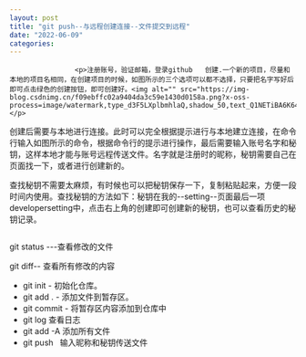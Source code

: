 ```yaml
---
layout: post
title: "git push--与远程创建连接--文件提交到远程"
date: "2022-06-09"
categories: 
---
```


                    <p>注册账号，验证邮箱，登录github   创建.一个新的项目，尽量和本地的项目名相同，在创建项目的时候，如图所示的三个选项可以都不选择，只要把名字写好后即可点击绿色的创建按钮，即可创建好。<img alt="" src="https://img-blog.csdnimg.cn/f09ebffc02a9404da3c59e1430d0158a.png?x-oss-process=image/watermark,type_d3F5LXplbmhlaQ,shadow_50,text_Q1NETiBA6K645aKo44Gu5bCP6J206J22,size_20,color_FFFFFF,t_70,g_se,x_16"></p> 
<p>创建后需要与本地进行连接。此时可以完全根据提示进行与本地建立连接，在命令行输入如图所示的命令，根据命令行的提示进行操作，最后需要输入账号名字和秘钥，这样本地才能与账号远程传送文件。名字就是注册时的昵称，秘钥需要自己在页面找一下，或者进行创建新的。<img alt="" src="https://img-blog.csdnimg.cn/9c9c783a9c654b389d923c886368be8a.png?x-oss-process=image/watermark,type_d3F5LXplbmhlaQ,shadow_50,text_Q1NETiBA6K645aKo44Gu5bCP6J206J22,size_20,color_FFFFFF,t_70,g_se,x_16"></p> 
<p>查找秘钥不需要太麻烦，有时候也可以把秘钥保存一下，复制粘贴起来，方便一段时间内使用。查找秘钥的方法如下：秘钥在我的--setting--页面最后一项developersetting中，点击右上角的创建即可创建新的秘钥，也可以查看历史的秘钥记录。</p> 
<p style="text-align:center;"><img alt="" src="https://img-blog.csdnimg.cn/9e0ee56579a44194abe7d0a47e68530d.png?x-oss-process=image/watermark,type_d3F5LXplbmhlaQ,shadow_50,text_Q1NETiBA6K645aKo44Gu5bCP6J206J22,size_20,color_FFFFFF,t_70,g_se,x_16"></p> 
<p></p> 
<p>git status ---查看修改的文件</p> 
<p>git diff-- 查看所有修改的内容</p> 
<ul>
<li>git init - 初始化仓库。</li>
<li>git add . - 添加文件到暂存区。</li>
<li>git commit - 将暂存区内容添加到仓库中</li>
<li>git log 查看日志</li>
<li>git add -A 添加所有文件</li>
<li>git push   输入昵称和秘钥传送文件</li>
</ul>
<p></p>
                
